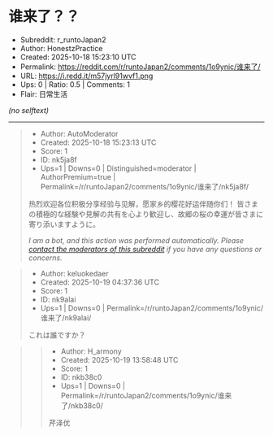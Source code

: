 # 谁来了？？

- Subreddit: r_runtoJapan2
- Author: HonestzPractice
- Created: 2025-10-18 15:23:10 UTC
- Permalink: https://reddit.com/r/runtoJapan2/comments/1o9ynic/谁来了/
- URL: https://i.redd.it/m57jyrl91wvf1.png
- Ups: 0 | Ratio: 0.5 | Comments: 1
- Flair: 日常生活

_(no selftext)_

---

> - Author: AutoModerator
> - Created: 2025-10-18 15:23:13 UTC
> - Score: 1
> - ID: nk5ja8f
> - Ups=1 | Downs=0 | Distinguished=moderator | AuthorPremium=true | Permalink=/r/runtoJapan2/comments/1o9ynic/谁来了/nk5ja8f/
>
> 热烈欢迎各位积极分享经验与见解，愿家乡的樱花好运伴随你们！
> 皆さまの積極的な経験や見解の共有を心より歓迎し、故郷の桜の幸運が皆さまに寄り添いますように。
> 
> *I am a bot, and this action was performed automatically. Please [contact the moderators of this subreddit](/message/compose/?to=/r/runtoJapan2) if you have any questions or concerns.*

> - Author: keluokedaer
> - Created: 2025-10-19 04:37:36 UTC
> - Score: 1
> - ID: nk9alai
> - Ups=1 | Downs=0 | Permalink=/r/runtoJapan2/comments/1o9ynic/谁来了/nk9alai/
>
>   
> これは誰ですか？

>> - Author: H_armony
>> - Created: 2025-10-19 13:58:48 UTC
>> - Score: 1
>> - ID: nkb38c0
>> - Ups=1 | Downs=0 | Permalink=/r/runtoJapan2/comments/1o9ynic/谁来了/nkb38c0/
>>
>> 芹泽优
